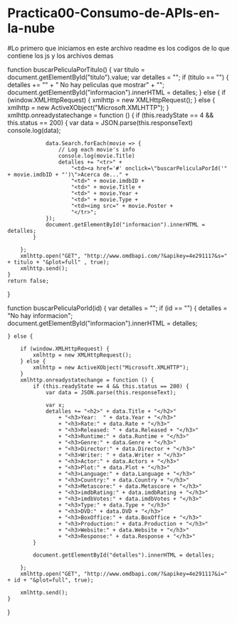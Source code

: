 # Practica00-Consumo-de-APIs-en-la-nube

#Lo primero que iniciamos en este archivo readme es los codigos de lo que contiene los js y los archivos demas

function buscarPeliculaPorTitulo() {
    var titulo = document.getElementById("titulo").value;
    var detalles = "";
    if (titulo == "") {
        detalles += "<tr>" +
            "<td colspan='5'> No hay peliculas que mostrar</td>" +
            "</tr>";
        document.getElementById("informacion").innerHTML = detalles;
    } else {
        if (window.XMLHttpRequest) {
            xmlhttp = new XMLHttpRequest();
        } else {
            xmlhttp = new ActiveXObject("Microsoft.XMLHTTP");
        }
        xmlhttp.onreadystatechange = function () {
            if (this.readyState == 4 && this.status == 200) {
                var data = JSON.parse(this.responseText)
                console.log(data);

                data.Search.forEach(movie => {
                    // Log each movie's info
                    console.log(movie.Title)
                    detalles += "<tr>" +
                        "<td><a href='#' onclick=\"buscarPeliculaPorId('" + movie.imdbID + "')\">Acerca de..." +
                        "<td>" + movie.imdbID +
                        "<td>" + movie.Title +
                        "<td>" + movie.Year +
                        "<td>" + movie.Type +
                        "<td><img src=" + movie.Poster +
                        "</tr>";
                });
                document.getElementById("informacion").innerHTML = detalles;
            }

        };
        xmlhttp.open("GET", "http://www.omdbapi.com/?&apikey=4e291117&s=" + titulo + "&plot=full" , true);
        xmlhttp.send();
    }
    return false;
}

function buscarPeliculaPorId(id) {
    var detalles = "";
    if (id == "") {
        detalles = "No hay informacion";
        document.getElementById("informacion").innerHTML = detalles;

    } else {

        if (window.XMLHttpRequest) {
            xmlhttp = new XMLHttpRequest();
        } else {
            xmlhttp = new ActiveXObject("Microsoft.XMLHTTP");
        }
        xmlhttp.onreadystatechange = function () {
            if (this.readyState == 4 && this.status == 200) {
                var data = JSON.parse(this.responseText);

                var x;
                detalles += "<h2>" + data.Title + "</h2>"
                    + "<h3>Year:  " + data.Year + "</h3>"
                    + "<h3>Rate:" + data.Rate + "</h3>"
                    + "<h3>Released: " + data.Released + "</h3>"
                    + "<h3>Runtime:" + data.Runtime + "</h3>"
                    + "<h3>Genre:" + data.Genre + "</h3>"
                    + "<h3>Director:" + data.Director + "</h3>"
                    + "<h3>Writer: " + data.Writer + "</h3>"
                    + "<h3>Actor:" + data.Actors + "</h3>"
                    + "<h3>Plot:" + data.Plot + "</h3>"
                    + "<h3>Language:" + data.Language + "</h3>"
                    + "<h3>Country:" + data.Country + "</h3>"
                    + "<h3>Metascore:" + data.Metascore + "</h3>"
                    + "<h3>imdbRating:" + data.imdbRating + "</h3>"
                    + "<h3>imdbVotes:" + data.imdbVotes + "</h3>"
                    + "<h3>Type:" + data.Type + "</h3>"
                    + "<h3>DVD:" + data.DVD + "</h3>"
                    + "<h3>BoxOffice:" + data.BoxOffice + "</h3>"
                    + "<h3>Production:" + data.Production + "</h3>"
                    + "<h3>Website:" + data.Website + "</h3>"
                    + "<h3>Response:" + data.Response + "</h3>"
            }

            document.getElementById("detalles").innerHTML = detalles;

        };
        xmlhttp.open("GET", "http://www.omdbapi.com/?&apikey=4e291117&i=" + id + "&plot=full", true);

        xmlhttp.send();
    }
}
